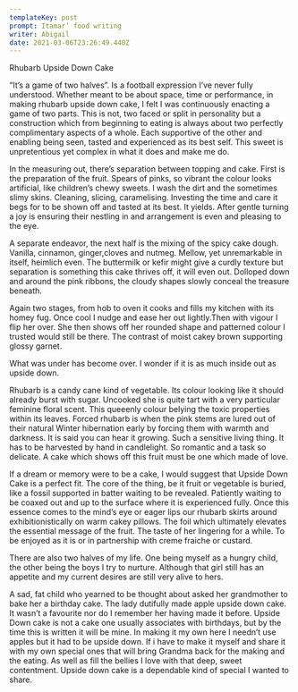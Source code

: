```yaml
---
templateKey: post
prompt: Itamar’ food writing
writer: Abigail
date: 2021-03-06T23:26:49.440Z
---
```

Rhubarb Upside Down Cake



“It’s a game of two halves”. Is a football expression I’ve never fully understood. Whether meant to be about space, time or performance, in making rhubarb upside down cake, I felt I was continuously enacting a game of two parts. This is not, two faced or split in personality but a construction which from beginning to eating is always about two perfectly complimentary aspects of a whole. Each supportive of the other and enabling being seen, tasted and experienced as its best self. This sweet is unpretentious yet complex in what it does and make me do.



In the measuring out, there’s separation between topping and cake. First is the preparation of the fruit. Spears of pinks, so vibrant the colour looks artificial, like children’s chewy sweets. I wash the dirt and the sometimes slimy skins. Cleaning, slicing, caramelising. Investing the time and care it begs for to be shown off and tasted at its best. It yields. After gentle turning a joy is ensuring their nestling in and arrangement is even and pleasing to the eye.



A separate endeavor, the next half is the mixing of the spicy cake dough. Vanilla, cinnamon, ginger,cloves and nutmeg. Mellow, yet unremarkable in itself, heimlich even. The buttermilk or kefir might give a curdly texture but separation is something this cake thrives off, it will even out. Dolloped down and around the pink ribbons, the cloudy shapes slowly conceal the treasure beneath.



Again two stages, from hob to oven it cooks and fills my kitchen with its homey fug. Once cool I nudge and ease her out lightly.Then with vigour I flip her over. She then shows off her rounded shape and patterned colour I trusted would still be there. The contrast of moist cakey brown supporting glossy garnet.



What was under has become over. I wonder if it is as much inside out as upside down.



Rhubarb is a candy cane kind of vegetable. Its colour looking like it should already burst with sugar. Uncooked she is quite tart with a very particular feminine floral scent. This queeenly colour belying the toxic properties within its leaves. Forced rhubarb is when the pink stems are lured out of their natural Winter hibernation early by forcing them with warmth and darkness. It is said you can hear it growing. Such a sensitive living thing. It has to be harvested by hand in candlelight. So romantic and a task so delicate. A cake which shows off this fruit must be one which made of love.



If a dream or memory were to be a cake, I would suggest that Upside Down Cake is a perfect fit. The core of the thing, be it fruit or vegetable is buried, like a fossil supported in batter waiting to be revealed. Patiently waiting to be coaxed out and up to the surface where it is experienced fully. Once this essence comes to the mind’s eye or eager lips our rhubarb skirts around exhibitionistically on warm cakey pillows. The foil which ultimately elevates the essential message of the fruit. The taste of her lingering for a while. To be enjoyed as it is or in partnership with creme fraiche or custard.



There are also two halves of my life. One being myself as a hungry child, the other being the boys I try to nurture. Although that girl still has an appetite and my current desires are still very alive to hers.

A sad, fat child who yearned to be thought about asked her grandmother to bake her a birthday cake. The lady dutifully made apple upside down cake. It wasn’t a favourite nor do I remember her having made it before. Upside Down cake is not a cake one usually associates with birthdays, but by the time this is written it will be mine. In making it my own here I needn’t use apples but it had to be upside down. If i have to make it myself and share it with my own special ones that will bring Grandma back for the making and the eating. As well as fill the bellies I love with that deep, sweet contentment. Upside down cake is a dependable kind of special I wanted to share.